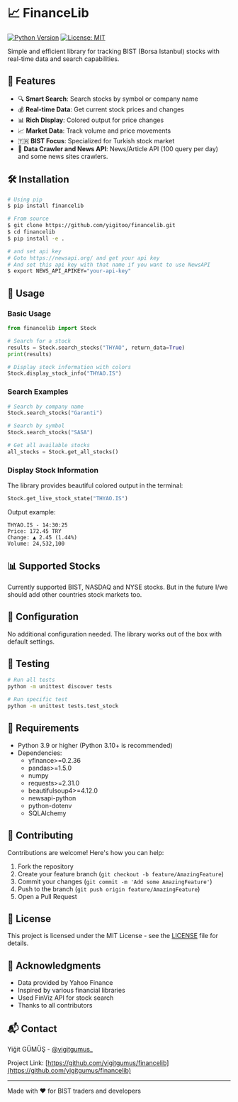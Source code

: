 # 📈 FinanceLib

[![Python Version](https://img.shields.io/badge/python-3.9%2B-blue.svg)](https://www.python.org/downloads/)
[![License: MIT](https://img.shields.io/badge/License-MIT-yellow.svg)](https://opensource.org/licenses/MIT)

Simple and efficient library for tracking BIST (Borsa Istanbul) stocks with real-time data and search capabilities.

## 🚀 Features

- 🔍 **Smart Search**: Search stocks by symbol or company name
- 💰 **Real-time Data**: Get current stock prices and changes
- 📊 **Rich Display**: Colored output for price changes
- 📈 **Market Data**: Track volume and price movements
- 🇹🇷 **BIST Focus**: Specialized for Turkish stock market
- 📰 **Data Crawler and News API**: News/Article API (100 query per day) and some news sites crawlers.

## 🛠️ Installation

```bash
# Using pip
$ pip install financelib

# From source
$ git clone https://github.com/yigitoo/financelib.git
$ cd financelib
$ pip install -e .

# and set api key
# Goto https://newsapi.org/ and get your api key
# And set this api key with that name if you want to use NewsAPI
$ export NEWS_API_APIKEY="your-api-key"

```

## 📖 Usage

### Basic Usage

```python
from financelib import Stock

# Search for a stock
results = Stock.search_stocks("THYAO", return_data=True)
print(results)

# Display stock information with colors
Stock.display_stock_info("THYAO.IS")
```

### Search Examples

```python
# Search by company name
Stock.search_stocks("Garanti")

# Search by symbol
Stock.search_stocks("SASA")

# Get all available stocks
all_stocks = Stock.get_all_stocks()
```

### Display Stock Information

The library provides beautiful colored output in the terminal:

```python
Stock.get_live_stock_state("THYAO.IS")
```

Output example:
```
THYAO.IS - 14:30:25
Price: 172.45 TRY
Change: ▲ 2.45 (1.44%)
Volume: 24,532,100
```

## 📊 Supported Stocks

Currently supported BIST, NASDAQ and NYSE stocks.
But in the future I/we should add other countries stock markets too.

## 🔧 Configuration

No additional configuration needed. The library works out of the box with default settings.

## 🧪 Testing

```bash
# Run all tests
python -m unittest discover tests

# Run specific test
python -m unittest tests.test_stock
```

## 📝 Requirements

- Python 3.9 or higher (Python 3.10+ is recommended)
- Dependencies:
  - yfinance>=0.2.36
  - pandas>=1.5.0
  - numpy
  - requests>=2.31.0
  - beautifulsoup4>=4.12.0
  - newsapi-python
  - python-dotenv
  - SQLAlchemy

## 🤝 Contributing

Contributions are welcome! Here's how you can help:

1. Fork the repository
2. Create your feature branch (`git checkout -b feature/AmazingFeature`)
3. Commit your changes (`git commit -m 'Add some AmazingFeature'`)
4. Push to the branch (`git push origin feature/AmazingFeature`)
5. Open a Pull Request

## 📄 License

This project is licensed under the MIT License - see the [LICENSE](LICENSE.md) file for details.

## 🙏 Acknowledgments

- Data provided by Yahoo Finance
- Inspired by various financial libraries
- Used FinViz API for stock search
- Thanks to all contributors

## 📬 Contact

Yiğit GÜMÜŞ - [@yigitgumus_](https://twitter.com/yigitgumus_)

Project Link: [https://github.com/yigitgumus/financelib](https://github.com/yigitgumus/financelib)

---

Made with ❤️ for BIST traders and developers
